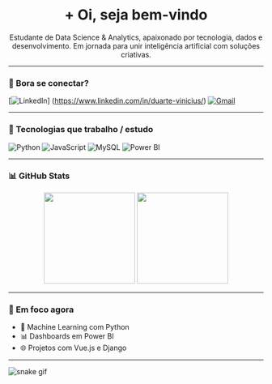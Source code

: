 <h1 align="center">+ Oi, seja bem-vindo</h1>

<p align="center">Estudante de Data Science & Analytics, apaixonado por tecnologia, dados e desenvolvimento. Em jornada para unir inteligência artificial com soluções criativas.</p>

---

### 🚀 Bora se conectar?

[![LinkedIn](https://img.shields.io/badge/LinkedIn-0A66C2?style=for-the-badge&logo=linkedin&logoColor=white)]
(https://www.linkedin.com/in/duarte-vinicius/)
[![Gmail](https://img.shields.io/badge/Gmail-EA4335?style=for-the-badge&logo=gmail&logoColor=white)](mailto:viniciusduarte18@gmail.com)

---

### 🧠 Tecnologias que trabalho / estudo

![Python](https://img.shields.io/badge/Python-3776AB?style=for-the-badge&logo=python&logoColor=white)
![JavaScript](https://img.shields.io/badge/JavaScript-F7DF1E?style=for-the-badge&logo=javascript&logoColor=black)
![MySQL](https://img.shields.io/badge/MySQL-005C84?style=for-the-badge&logo=mysql&logoColor=white)
![Power BI](https://img.shields.io/badge/Power%20BI-F2C811?style=for-the-badge&logo=powerbi&logoColor=black)
 
---

### 📊 GitHub Stats

<div align="center">
  <img height="180em" src="https://github-readme-stats.vercel.app/api?username=DuarteVn&show_icons=true&theme=midnight-purple&count_private=true"/>
  <img height="180em" src="https://github-readme-stats.vercel.app/api/top-langs/?username=DuarteVn&layout=compact&theme=midnight-purple"/>
</div>

---

### 🎯 Em foco agora

- 🧠 Machine Learning com Python
- 📊 Dashboards em Power BI
- 🌐 Projetos com Vue.js e Django

---

<!-- Snake contribution graph -->
![snake gif](https://github.com/DuarteVn/DuarteVn/blob/output/github-contribution-grid-snake.svg)
